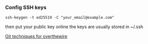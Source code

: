 

### Config SSH keys
```shell
ssh-keygen -t ed25519 -C "your_email@example.com"
```

then put your public key online
the keys are usually stored in ~/.ssh


[Git techniques for overthewire](1%20-%20Bandit.md)